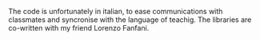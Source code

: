 The code is unfortunately in italian, to ease communications with classmates and syncronise with the language of teachig.
The libraries are co-written with my friend Lorenzo Fanfani.
